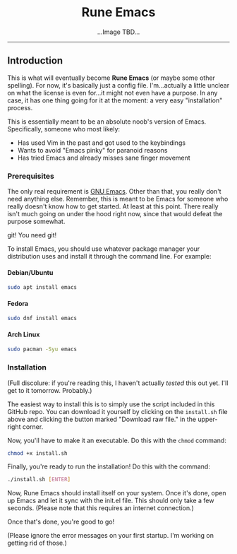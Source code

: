 <div align="center">
  
  # Rune Emacs

</div>

<div align="center">

  ...Image TBD...
  
</div>

---

## Introduction
This is what will eventually become **Rune Emacs** (or maybe some other spelling). For now, it's 
basically just a config file. I'm...actually a little unclear on what the license is even 
for...it might not even have a purpose. In any case, it has one thing going for it at the moment: 
a very easy "installation" process. 

This is essentially meant to be an absolute noob's version of Emacs. Specifically, someone who 
most likely:
* Has used Vim in the past and got used to the keybindings
* Wants to avoid "Emacs pinky" for paranoid reasons
* Has tried Emacs and already misses sane finger movement

### Prerequisites
The only real requirement is [GNU Emacs](https://www.gnu.org/software/emacs/). Other than that, 
you really don't need anything else. Remember, this is meant to be Emacs for someone who really 
doesn't know how to get started. At least at this point. There really isn't much going on under 
the hood right now, since that would defeat the purpose somewhat. 

git! You need git! 

To install Emacs, you should use whatever package manager your distribution uses and install
it through the command line. For example:

#### Debian/Ubuntu
```sh
sudo apt install emacs
```

#### Fedora
```sh
sudo dnf install emacs
```

#### Arch Linux
```sh
sudo pacman -Syu emacs
```

### Installation
(Full discolure: if you're reading this, I haven't actually *tested* this out yet. I'll get 
to it tomorrow. Probably.)

The easiest way to install this is to simply use the script included in this GitHub repo. You 
can download it yourself by clicking on the ```install.sh``` file above and clicking the button 
marked "Download raw file." in the upper-right corner. 

Now, you'll have to make it an executable. Do this with the ```chmod``` command:
```sh
chmod +x install.sh
```

Finally, you're ready to run the installation! Do this with the command:
```sh
./install.sh [ENTER]
```

Now, Rune Emacs should install itself on your system. Once it's done, open up Emacs and let
it sync with the init.el file. This should only take a few seconds. (Please note that this
requires an internet connection.) 

Once that's done, you're good to go!

(Please ignore the error messages on your first startup. I'm working on getting rid of those.)





